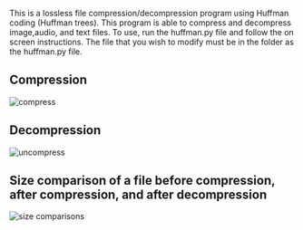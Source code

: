 This is a lossless file compression/decompression program using Huffman coding (Huffman trees). This program is able to compress and decompress image,audio, and text files.
To use, run the huffman.py file and follow the on screen instructions. The file that you wish to modify must be in the folder as the huffman.py file.

## Compression
![compress](https://user-images.githubusercontent.com/40809349/43601724-e96f1164-965b-11e8-86a7-e79d1f7af2a4.PNG)

## Decompression
![uncompress](https://user-images.githubusercontent.com/40809349/43601818-2d04a70e-965c-11e8-961b-5276f91c4a18.PNG)

## Size comparison of a file before compression, after compression, and after decompression
![size comparisons](https://user-images.githubusercontent.com/40809349/43601847-4792db54-965c-11e8-8df7-ab3c2e89ba93.PNG)
